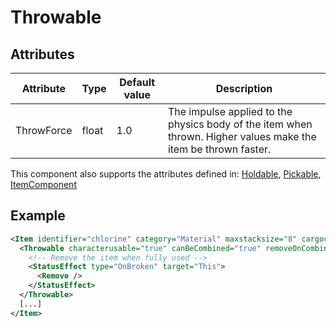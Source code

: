 # Throwable


## Attributes

| Attribute|Type|Default value|Description |
| ---|---|---|--- |
| ThrowForce|float|1.0|The impulse applied to the physics body of the item when thrown. Higher values make the item be thrown faster. |

This component also supports the attributes defined in: [Holdable](Holdable.md), [Pickable](Pickable.md), [ItemComponent](ItemComponent.md)


## Example
```xml
<Item identifier="chlorine" category="Material" maxstacksize="8" cargocontaineridentifier="chemicalcrate" Tags="smallitem,chem,medical" useinhealthinterface="true" scale="0.5" impactsoundtag="impact_metal_light">
  <Throwable characterusable="true" canBeCombined="true" removeOnCombined="true" slots="Any,RightHand,LeftHand" throwforce="4.0" aimpos="35,-10">
    <!-- Remove the item when fully used -->
    <StatusEffect type="OnBroken" target="This">
      <Remove />
    </StatusEffect>
  </Throwable>
  [...]
</Item>
```


